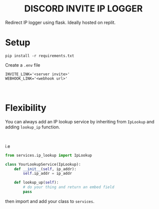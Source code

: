 <h1 align="center">DISCORD INVITE IP LOGGER</h1>
Redirect IP logger using flask. Ideally hosted on replit.

<br>

<h1>Setup</h1>

```
pip install -r requirements.txt
```

Create a `.env` file

```
INVITE_LINK='<server invite>'
WEBHOOK_LINK='<webhook url>'
```

<br>

<h1>Flexibility</h1>

You can always add an IP lookup service by inheriting from `IpLookup` and adding `lookup_ip` function.

<br>

i.e

```py
from services.ip_lookup import IpLookup

class YourLookupService(IpLookup):
    def __init__(self, ip_addr):
        self.ip_addr = ip_addr

    def lookup_up(self):
        # do your thing and return an embed field
        pass
```

then import and add your class to `services`.
